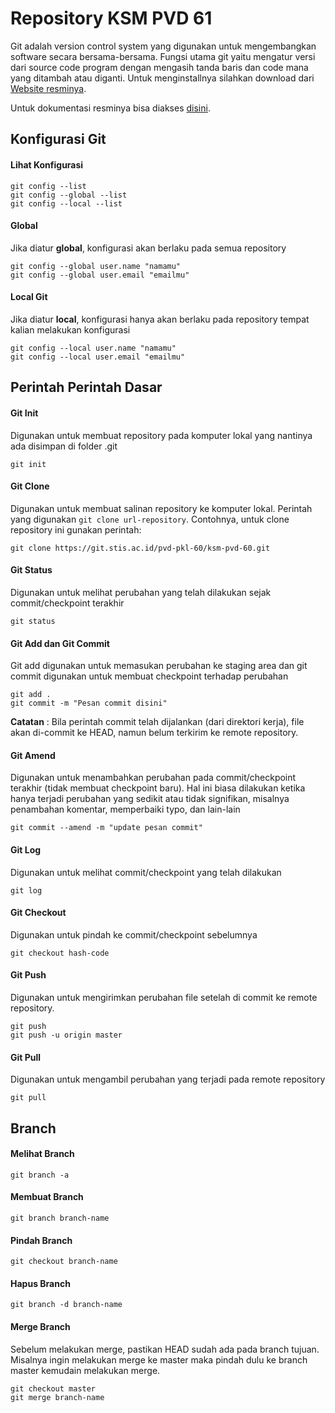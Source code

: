 # Repository KSM PVD 61

Git adalah version control system yang digunakan untuk mengembangkan software secara bersama-bersama. Fungsi utama git yaitu mengatur versi dari source code program dengan mengasih tanda baris dan code mana yang ditambah atau diganti. Untuk menginstallnya silahkan download dari [Website resminya](https://git-scm.com/).

Untuk dokumentasi resminya bisa diakses [disini](https://git-scm.com/docs).

## Konfigurasi Git

#### Lihat Konfigurasi
```
git config --list
git config --global --list
git config --local --list
```

#### Global
Jika diatur **global**, konfigurasi akan berlaku pada semua repository
```git
git config --global user.name "namamu"
git config --global user.email "emailmu"
 ```

#### Local Git
Jika diatur **local**, konfigurasi hanya akan berlaku pada repository tempat kalian melakukan konfigurasi

```git
git config --local user.name "namamu"
git config --local user.email "emailmu"
```

## Perintah Perintah Dasar

#### Git Init
Digunakan untuk membuat repository pada komputer lokal yang nantinya ada disimpan di folder .git
```git
git init
```

#### Git Clone
Digunakan untuk membuat salinan repository ke komputer lokal. Perintah yang digunakan `git clone url-repository`. Contohnya, untuk clone repository ini gunakan perintah:
```git
git clone https://git.stis.ac.id/pvd-pkl-60/ksm-pvd-60.git
```

#### Git Status
Digunakan untuk melihat perubahan yang telah dilakukan sejak commit/checkpoint terakhir

	git status

#### Git Add dan Git Commit
Git add digunakan untuk memasukan perubahan ke staging area dan git commit digunakan untuk membuat checkpoint terhadap perubahan
```git
git add .
git commit -m "Pesan commit disini"
```
**Catatan** : Bila perintah commit telah dijalankan (dari direktori kerja), file akan di-commit ke HEAD, namun belum terkirim ke remote repository.

#### Git Amend
Digunakan untuk menambahkan perubahan pada commit/checkpoint terakhir (tidak membuat checkpoint baru). Hal ini biasa dilakukan ketika hanya terjadi perubahan yang sedikit atau tidak signifikan, misalnya penambahan komentar, memperbaiki typo, dan lain-lain

	git commit --amend -m "update pesan commit"
    
#### Git Log
Digunakan untuk melihat commit/checkpoint yang telah dilakukan

	git log 
    
#### Git Checkout
Digunakan untuk pindah ke commit/checkpoint sebelumnya

	git checkout hash-code

#### Git Push
Digunakan untuk mengirimkan perubahan file setelah di commit ke remote repository.
```git
git push
git push -u origin master
```

#### Git Pull
Digunakan untuk mengambil perubahan yang terjadi pada remote repository

	git pull
    

## Branch

#### Melihat Branch
	git branch -a

#### Membuat Branch
	git branch branch-name
    
#### Pindah Branch
	git checkout branch-name
    
#### Hapus Branch
	git branch -d branch-name
    
#### Merge Branch
Sebelum melakukan merge, pastikan HEAD sudah ada pada branch tujuan. Misalnya ingin melakukan merge ke master maka pindah dulu ke branch master kemudain melakukan merge.

	git checkout master
    git merge branch-name

